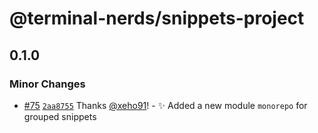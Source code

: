 # @terminal-nerds/snippets-project<!-- markdownlint-disable line-length list-marker-space no-duplicate-header ul-style ul-indent no-bare-urls -->

## 0.1.0

### Minor Changes

-   [#75](https://github.com/terminal-nerds/snippets/pull/75) [`2aa8755`](https://github.com/terminal-nerds/snippets/commit/2aa87553c7b312b693d4537ad7369fd5753a428b) Thanks [@xeho91](https://github.com/xeho91)! - ✨ Added a new module `monorepo` for grouped snippets

